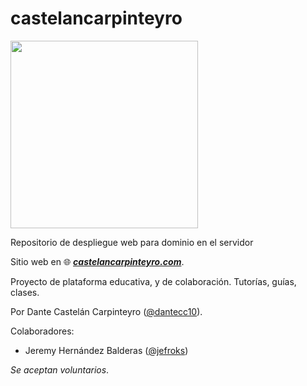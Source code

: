 # castelancarpinteyro
<img src="https://castelancarpinteyro.com/assets/img/castelancarpinteyro/DanteDEV.png" width="300"/>

Repositorio de despliegue web para dominio en el servidor

Sitio web en 🌐 *[**castelancarpinteyro.com**](https://castelancarpinteyro.com)*.

Proyecto de plataforma educativa, y de colaboración. Tutorías, guías, clases.

Por Dante Castelán Carpinteyro ([@dantecc10](https://github.com/dantecc10)).

Colaboradores:
- Jeremy Hernández Balderas ([@jefroks](https://github.com/jefroks))

*Se aceptan voluntarios*.
